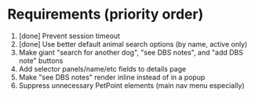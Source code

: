 # Requirements (priority order)
1. [done] Prevent session timeout
2. [done] Use better default animal search options (by name, active only)
3. Make giant "search for another dog", "see DBS notes", and "add DBS note" buttons
4. Add selector panels/name/etc fields to details page
5. Make "see DBS notes" render inline instead of in a popup
6. Suppress unnecessary PetPoint elements (main nav menu especially)
